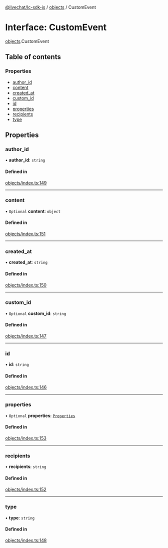 [@livechat/lc-sdk-js](../README.md) / [objects](../modules/objects.md) / CustomEvent

# Interface: CustomEvent

[objects](../modules/objects.md).CustomEvent

## Table of contents

### Properties

- [author\_id](objects.CustomEvent.md#author_id)
- [content](objects.CustomEvent.md#content)
- [created\_at](objects.CustomEvent.md#created_at)
- [custom\_id](objects.CustomEvent.md#custom_id)
- [id](objects.CustomEvent.md#id)
- [properties](objects.CustomEvent.md#properties)
- [recipients](objects.CustomEvent.md#recipients)
- [type](objects.CustomEvent.md#type)

## Properties

### author\_id

• **author\_id**: `string`

#### Defined in

[objects/index.ts:149](https://github.com/livechat/lc-sdk-js/blob/4da1eb6/src/objects/index.ts#L149)

___

### content

• `Optional` **content**: `object`

#### Defined in

[objects/index.ts:151](https://github.com/livechat/lc-sdk-js/blob/4da1eb6/src/objects/index.ts#L151)

___

### created\_at

• **created\_at**: `string`

#### Defined in

[objects/index.ts:150](https://github.com/livechat/lc-sdk-js/blob/4da1eb6/src/objects/index.ts#L150)

___

### custom\_id

• `Optional` **custom\_id**: `string`

#### Defined in

[objects/index.ts:147](https://github.com/livechat/lc-sdk-js/blob/4da1eb6/src/objects/index.ts#L147)

___

### id

• **id**: `string`

#### Defined in

[objects/index.ts:146](https://github.com/livechat/lc-sdk-js/blob/4da1eb6/src/objects/index.ts#L146)

___

### properties

• `Optional` **properties**: [`Properties`](objects.Properties.md)

#### Defined in

[objects/index.ts:153](https://github.com/livechat/lc-sdk-js/blob/4da1eb6/src/objects/index.ts#L153)

___

### recipients

• **recipients**: `string`

#### Defined in

[objects/index.ts:152](https://github.com/livechat/lc-sdk-js/blob/4da1eb6/src/objects/index.ts#L152)

___

### type

• **type**: `string`

#### Defined in

[objects/index.ts:148](https://github.com/livechat/lc-sdk-js/blob/4da1eb6/src/objects/index.ts#L148)

